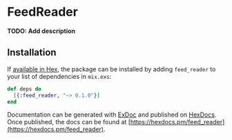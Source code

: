 # FeedReader

**TODO: Add description**

## Installation

If [available in Hex](https://hex.pm/docs/publish), the package can be installed
by adding `feed_reader` to your list of dependencies in `mix.exs`:

```elixir
def deps do
  [{:feed_reader, "~> 0.1.0"}]
end
```

Documentation can be generated with [ExDoc](https://github.com/elixir-lang/ex_doc)
and published on [HexDocs](https://hexdocs.pm). Once published, the docs can
be found at [https://hexdocs.pm/feed_reader](https://hexdocs.pm/feed_reader).

